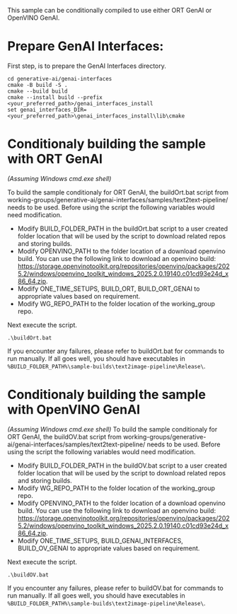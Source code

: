This sample can be conditionally compiled to use either ORT GenAI or OpenVINO GenAI.

# Prepare GenAI Interfaces:

First step, is to prepare the GenAI Interfaces directory.
```
cd generative-ai/genai-interfaces
cmake -B build -S .
cmake --build build
cmake --install build --prefix <your_preferred_path>/genai_interfaces_install
set genai_interfaces_DIR=<your_preferred_path>\genai_interfaces_install\lib\cmake
```

# Conditionaly building the sample with ORT GenAI
*(Assuming Windows cmd.exe shell)*

To build the sample conditionaly for ORT GenAI, the buildOrt.bat script from working-groups/generative-ai/genai-interfaces/samples/text2text-pipeline/ needs to be used. Before using the script the following variables would need modification.
- Modify BUILD_FOLDER_PATH in the buildOrt.bat script to a user created folder location that will be used by the script to download related repos and storing builds.
- Modify OPENVINO_PATH to the folder location of a download openvino build. You can use the following link to download an openvino build: https://storage.openvinotoolkit.org/repositories/openvino/packages/2025.2/windows/openvino_toolkit_windows_2025.2.0.19140.c01cd93e24d_x86_64.zip.
- Modify ONE_TIME_SETUPS, BUILD_ORT, BUILD_ORT_GENAI to appropriate values based on requirement.
- Modify WG_REPO_PATH to the folder location of the working_group repo.

Next execute the script.
```
.\buildOrt.bat
```

If you encounter any failures, please refer to buildOrt.bat for commands to run manually. If all goes well, you should have executables in `%BUILD_FOLDER_PATH%\sample-builds\text2image-pipeline\Release\`.

# Conditionaly building the sample with OpenVINO GenAI
*(Assuming Windows cmd.exe shell)*
To build the sample conditionaly for ORT GenAI, the buildOV.bat script from working-groups/generative-ai/genai-interfaces/samples/text2text-pipeline/ needs to be used. Before using the script the following variables would need modification.
- Modify BUILD_FOLDER_PATH in the buildOV.bat script to a user created folder location that will be used by the script to download related repos and storing builds.
- Modify WG_REPO_PATH to the folder location of the working_group repo.
- Modify OPENVINO_PATH to the folder location of a download openvino build. You can use the following link to download an openvino build: https://storage.openvinotoolkit.org/repositories/openvino/packages/2025.2/windows/openvino_toolkit_windows_2025.2.0.19140.c01cd93e24d_x86_64.zip.
- Modify ONE_TIME_SETUPS, BUILD_GENAI_INTERFACES, BUILD_OV_GENAI to appropriate values based on requirement.

Next execute the script.
```
.\buildOV.bat
```

If you encounter any failures, please refer to buildOV.bat for commands to run manually. If all goes well, you should have executables in `%BUILD_FOLDER_PATH%\sample-builds\text2image-pipeline\Release\`.
